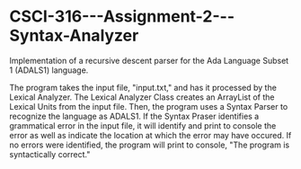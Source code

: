 # CSCI-316---Assignment-2---Syntax-Analyzer
Implementation of a recursive descent parser for the Ada Language Subset 1 (ADALS1) language.

The program takes the input file, "input.txt," and has it processed by the Lexical Analyzer.
The Lexical Analyzer Class creates an ArrayList of the Lexical Units from the input file.
Then, the program uses a Syntax Parser to recognize the language as ADALS1.
If the Syntax Praser identifies a grammatical error in the input file, it will identify and print to console the error as well as indicate the location at which the error may have occured.
If no errors were identified, the program will print to console, "The program is syntactically correct."
